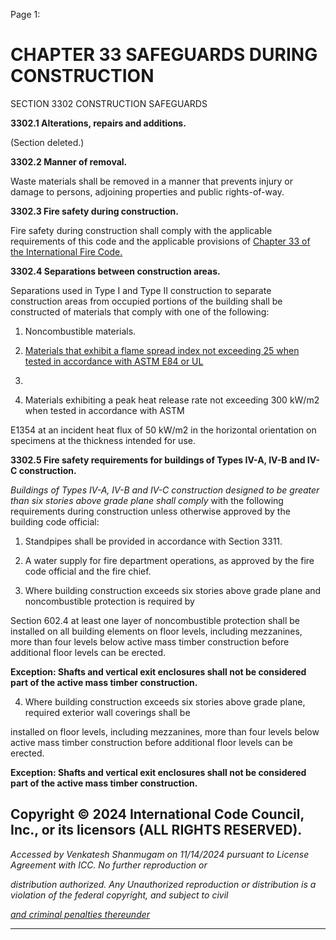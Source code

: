 Page 1:

# CHAPTER 33 SAFEGUARDS DURING CONSTRUCTION

 SECTION 3302
 CONSTRUCTION SAFEGUARDS

**3302.1 Alterations, repairs and additions.**

(Section deleted.)

**3302.2 Manner of removal.**

Waste materials shall be removed in a manner that prevents injury or damage to persons, adjoining properties and public
rights-of-way.

**3302.3 Fire safety during construction.**

Fire safety during construction shall comply with the applicable requirements of this code and the applicable provisions of
[Chapter 33 of the International Fire Code.](http://codes.iccsafe.org/#IFC2021P1_Pt04_Ch33)

**3302.4 Separations between construction areas.**

Separations used in Type I and Type II construction to separate construction areas from occupied portions of the building
shall be constructed of materials that comply with one of the following:

1. Noncombustible materials.

2. [Materials that exhibit a flame spread index not exceeding 25 when tested in accordance with ASTM E84 or UL](http://codes.iccsafe.org/#VACC2021P1_Ch35_PromASTM_RefStdE84_2018B)


723.


3. Materials exhibiting a peak heat release rate not exceeding 300 kW/m2 when tested in accordance with ASTM

E1354 at an incident heat flux of 50 kW/m2 in the horizontal orientation on specimens at the thickness intended for
use.


**3302.5 Fire safety requirements for buildings of Types IV-A, IV-B and IV-C construction.**

_Buildings of Types IV-A, IV-B and IV-C construction designed to be greater than six stories above grade plane shall comply_
with the following requirements during construction unless otherwise approved by the building code official:

1. Standpipes shall be provided in accordance with Section 3311.

2. A water supply for fire department operations, as approved by the fire code official and the fire chief.


3. Where building construction exceeds six stories above grade plane and noncombustible protection is required by

Section 602.4 at least one layer of noncombustible protection shall be installed on all building elements on floor
levels, including mezzanines, more than four levels below active mass timber construction before additional floor
levels can be erected.

**Exception: Shafts and vertical exit enclosures shall not be considered part of the active mass timber construction.**

4. Where building construction exceeds six stories above grade plane, required exterior wall coverings shall be

installed on floor levels, including mezzanines, more than four levels below active mass timber construction before
additional floor levels can be erected.

**Exception: Shafts and vertical exit enclosures shall not be considered part of the active mass timber construction.**

## Copyright © 2024 International Code Council, Inc., or its licensors (ALL RIGHTS RESERVED).

_Accessed by Venkatesh Shanmugam on 11/14/2024 pursuant to License Agreement with ICC. No further reproduction or_

_distribution authorized. Any Unauthorized reproduction or distribution is a violation of the federal copyright, and subject to civil_

_[and criminal penalties thereunder](http://codes.iccsafe.org/content/VACC2021P1/chapter-33-safeguards-during-construction#VACC2021P1_Ch33_Sec3302)_


-----



